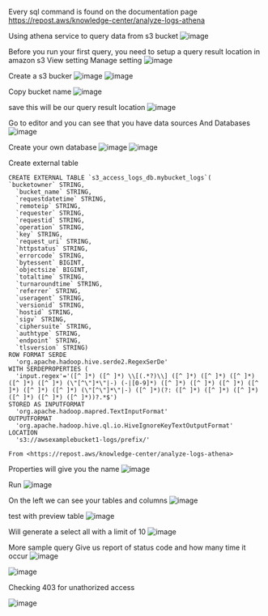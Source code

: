 Every sql command is found on the documentation page 
https://repost.aws/knowledge-center/analyze-logs-athena

Using athena service to query data from s3 bucket
![image](https://github.com/VietTheBarbarian/AWS-Security-Stuff/assets/56415307/d117143f-cafb-47c2-b6c7-92ce45af1b50)

Before you run your first query, you need to setup a query result location in amazon s3
View setting 
Manage setting
![image](https://github.com/VietTheBarbarian/AWS-Security-Stuff/assets/56415307/b4fb8e5b-967f-480c-b29a-5ecd38f1b6e2)

Create a s3 bucker
![image](https://github.com/VietTheBarbarian/AWS-Security-Stuff/assets/56415307/1781eb79-0c2c-46da-9e7f-d13d21c3ffd0)
![image](https://github.com/VietTheBarbarian/AWS-Security-Stuff/assets/56415307/8e8aeef1-c61d-411b-bab0-89609fad6c53)

Copy bucket name
![image](https://github.com/VietTheBarbarian/AWS-Security-Stuff/assets/56415307/a47209dd-cf20-41a2-b6e3-40df9b67c06e)

save 
this will be our query result location
![image](https://github.com/VietTheBarbarian/AWS-Security-Stuff/assets/56415307/9b0a213a-18db-4f20-91b0-85648bc3e5a0)

Go to editor and you can see that you have data sources
And Databases
![image](https://github.com/VietTheBarbarian/AWS-Security-Stuff/assets/56415307/e912e085-3d2a-41e5-9797-6f14b83d0304)

Create your own database
![image](https://github.com/VietTheBarbarian/AWS-Security-Stuff/assets/56415307/1bf18e57-efc5-4a93-a743-4eb98446e5bd)
![image](https://github.com/VietTheBarbarian/AWS-Security-Stuff/assets/56415307/215c45f8-df09-45d1-aa5c-f3699a71c9cd)

Create external table
```
CREATE EXTERNAL TABLE `s3_access_logs_db.mybucket_logs`(
`bucketowner` STRING,
  `bucket_name` STRING,
  `requestdatetime` STRING,
  `remoteip` STRING,
  `requester` STRING,
  `requestid` STRING,
  `operation` STRING,
  `key` STRING,
  `request_uri` STRING,
  `httpstatus` STRING,
  `errorcode` STRING,
  `bytessent` BIGINT,
  `objectsize` BIGINT,
  `totaltime` STRING,
  `turnaroundtime` STRING,
  `referrer` STRING,
  `useragent` STRING,
  `versionid` STRING,
  `hostid` STRING,
  `sigv` STRING,
  `ciphersuite` STRING,
  `authtype` STRING,
  `endpoint` STRING,
  `tlsversion` STRING)
ROW FORMAT SERDE
  'org.apache.hadoop.hive.serde2.RegexSerDe'
WITH SERDEPROPERTIES (
  'input.regex'='([^ ]*) ([^ ]*) \\[(.*?)\\] ([^ ]*) ([^ ]*) ([^ ]*) ([^ ]*) ([^ ]*) (\"[^\"]*\"|-) (-|[0-9]*) ([^ ]*) ([^ ]*) ([^ ]*) ([^ ]*) ([^ ]*) ([^ ]*) (\"[^\"]*\"|-) ([^ ]*)(?: ([^ ]*) ([^ ]*) ([^ ]*) ([^ ]*) ([^ ]*) ([^ ]*))?.*$')
STORED AS INPUTFORMAT
  'org.apache.hadoop.mapred.TextInputFormat'
OUTPUTFORMAT
  'org.apache.hadoop.hive.ql.io.HiveIgnoreKeyTextOutputFormat'
LOCATION
  's3://awsexamplebucket1-logs/prefix/'

From <https://repost.aws/knowledge-center/analyze-logs-athena>
``` 
Properties will give you the name
![image](https://github.com/VietTheBarbarian/AWS-Security-Stuff/assets/56415307/021c36f5-c935-4087-b321-2447f57188b5)

Run
![image](https://github.com/VietTheBarbarian/AWS-Security-Stuff/assets/56415307/e2cdbdc5-42b0-4160-9202-5872f1b298f4)

On the left we can see your tables and columns
![image](https://github.com/VietTheBarbarian/AWS-Security-Stuff/assets/56415307/009de1e1-51f3-44ac-a143-9212794660c3)

test with preview table
![image](https://github.com/VietTheBarbarian/AWS-Security-Stuff/assets/56415307/a7dda363-80d6-4ef8-89fd-8ea72b233fe2)

Will generate a select all with a limit of 10 
![image](https://github.com/VietTheBarbarian/AWS-Security-Stuff/assets/56415307/27554ace-625b-415c-be58-6e137e61362a)

More sample query
Give us report of status code and how many time it occur
![image](https://github.com/VietTheBarbarian/AWS-Security-Stuff/assets/56415307/40b580bd-ff34-4523-9b2c-f5b002f9e8cc)

![image](https://github.com/VietTheBarbarian/AWS-Security-Stuff/assets/56415307/049176f3-c084-4b9d-ba3d-fbcfa9610e48)

Checking 403 for unathorized access

![image](https://github.com/VietTheBarbarian/AWS-Security-Stuff/assets/56415307/126af898-ff79-47de-b46b-790a3cfafa72)
